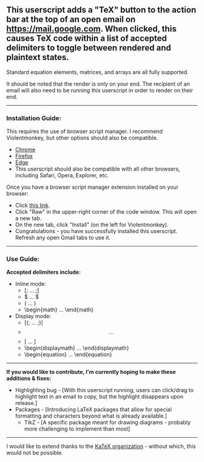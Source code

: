 ## This userscript adds a "TeX" button to the action bar at the top of an open email on https://mail.google.com. When clicked, this causes TeX code within a list of accepted delimiters to toggle between rendered and plaintext states.

Standard equation elements, matrices, and arrays are all fully supported.

It should be noted that the render is only on your end. The recipient of an email will also need to be running this userscript in order to render on their end.

---
### Installation Guide:

This requires the use of browser script manager. I recommend Violentmonkey, but other options should also be compatible.
* [Chrome](https://chromewebstore.google.com/detail/violentmonkey/jinjaccalgkegednnccohejagnlnfdag)
* [Firefox](https://addons.mozilla.org/en-US/firefox/addon/violentmonkey/)
* [Edge](https://microsoftedge.microsoft.com/addons/detail/violentmonkey/eeagobfjdenkkddmbclomhiblgggliao)
* This userscript should also be compatible with all other browsers, including Safari, Opera, Explorer, etc.

Once you have a browser script manager extension installed on your browser:
* Click [this link](https://github.com/LoganJFisher/LaTeX-for-Gmail/blob/main/LaTeX-for-Gmail.user.js).
* Click "Raw" in the upper-right corner of the code window. This will open a new tab.
* On the new tab, click "Install" (on the left for Violentmonkey).
* Congratulations - you have successfully installed this userscript. Refresh any open Gmail tabs to use it.

---
### Use Guide:

**Accepted delimiters include:**
* Inline mode:
  * [; ... ;]
  * $ ... $
  * \( ... \)
  * \begin{math} ... \end{math}
* Display mode:
  * [(; ... ;)]
  * $$ ... $$ 
  * \[ ... \]
  * \begin{displaymath} ... \end{displaymath}
  * \begin{equation} ... \end{equation}
 
 ---

**If you would like to contribute, I'm currently hoping to make these additions & fixes:**
* Highlighting bug - [With this userscript running, users can click/drag to highlight text in an email to copy, but the highlight disappears upon release.]
* Packages - [Introducing LaTeX packages that allow for special formatting and characters beyond what is already available.]
  * TikZ - [A specific package meant for drawing diagrams - probably more challenging to implement than most]
---

I would like to extend thanks to the [KaTeX organization](https://katex.org/) - without which, this would not be possible.
